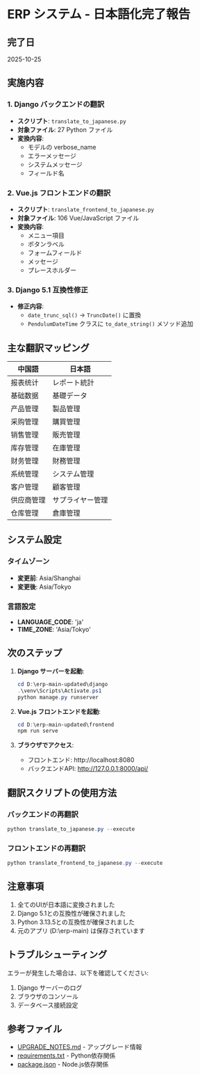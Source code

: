 # ERP システム - 日本語化完了報告

## 完了日
2025-10-25

## 実施内容

### 1. Django バックエンドの翻訳
- **スクリプト**: `translate_to_japanese.py`
- **対象ファイル**: 27 Python ファイル
- **変換内容**:
  - モデルの verbose_name
  - エラーメッセージ
  - システムメッセージ
  - フィールド名

### 2. Vue.js フロントエンドの翻訳
- **スクリプト**: `translate_frontend_to_japanese.py`
- **対象ファイル**: 106 Vue/JavaScript ファイル
- **変換内容**:
  - メニュー項目
  - ボタンラベル
  - フォームフィールド
  - メッセージ
  - プレースホルダー

### 3. Django 5.1 互換性修正
- **修正内容**:
  - `date_trunc_sql()` → `TruncDate()` に置換
  - `PendulumDateTime` クラスに `to_date_string()` メソッド追加

## 主な翻訳マッピング

| 中国語 | 日本語 |
|--------|--------|
| 报表统计 | レポート統計 |
| 基础数据 | 基礎データ |
| 产品管理 | 製品管理 |
| 采购管理 | 購買管理 |
| 销售管理 | 販売管理 |
| 库存管理 | 在庫管理 |
| 财务管理 | 財務管理 |
| 系统管理 | システム管理 |
| 客户管理 | 顧客管理 |
| 供应商管理 | サプライヤー管理 |
| 仓库管理 | 倉庫管理 |

## システム設定

### タイムゾーン
- **変更前**: Asia/Shanghai
- **変更後**: Asia/Tokyo

### 言語設定
- **LANGUAGE_CODE**: 'ja'
- **TIME_ZONE**: 'Asia/Tokyo'

## 次のステップ

1. **Django サーバーを起動**:
   ```powershell
   cd D:\erp-main-updated\django
   .\venv\Scripts\Activate.ps1
   python manage.py runserver
   ```

2. **Vue.js フロントエンドを起動**:
   ```powershell
   cd D:\erp-main-updated\frontend
   npm run serve
   ```

3. **ブラウザでアクセス**:
   - フロントエンド: http://localhost:8080
   - バックエンドAPI: http://127.0.0.1:8000/api/

## 翻訳スクリプトの使用方法

### バックエンドの再翻訳
```powershell
python translate_to_japanese.py --execute
```

### フロントエンドの再翻訳
```powershell
python translate_frontend_to_japanese.py --execute
```

## 注意事項

1. 全てのUIが日本語に変換されました
2. Django 5.1との互換性が確保されました
3. Python 3.13.5との互換性が確保されました
4. 元のアプリ (D:\erp-main) は保存されています

## トラブルシューティング

エラーが発生した場合は、以下を確認してください:
1. Django サーバーのログ
2. ブラウザのコンソール
3. データベース接続設定

## 参考ファイル

- [UPGRADE_NOTES.md](UPGRADE_NOTES.md) - アップグレード情報
- [requirements.txt](django/requirements.txt) - Python依存関係
- [package.json](frontend/package.json) - Node.js依存関係
